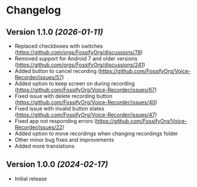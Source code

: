 Changelog
==========

Version 1.1.0 *(2026-01-11)*
----------------------------

* Replaced checkboxes with switches (https://github.com/orgs/FossifyOrg/discussions/78)
* Removed support for Android 7 and older versions (https://github.com/orgs/FossifyOrg/discussions/241)
* Added button to cancel recording (https://github.com/FossifyOrg/Voice-Recorder/issues/57)
* Added option to keep screen on during recording (https://github.com/FossifyOrg/Voice-Recorder/issues/67)
* Fixed issue with delete recording button (https://github.com/FossifyOrg/Voice-Recorder/issues/40)
* Fixed issue with invalid button states (https://github.com/FossifyOrg/Voice-Recorder/issues/47)
* Fixed app not responding errors (https://github.com/FossifyOrg/Voice-Recorder/issues/22)
* Added option to move recordings when changing recordings folder
* Other minor bug fixes and improvements
* Added more translations

Version 1.0.0 *(2024-02-17)*
----------------------------

* Initial release
